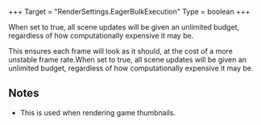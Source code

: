 +++
Target = "RenderSettings.EagerBulkExecution"
Type = boolean
+++

When set to true, all scene updates will be given an unlimited budget, regardless of how computationally expensive it may be.This ensures each frame will look as it should, at the cost of a more unstable frame rate.When set to true, all scene updates will be given an unlimited budget, regardless of how computationally expensive it may be.## Notes* This is used when rendering game thumbnails.